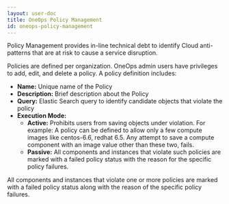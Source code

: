 ```yaml
---
layout: user-doc
title: OneOps Policy Management
id: oneops-policy-management
---
```


Policy Management provides in-line technical debt to identify Cloud anti-patterns that are at risk to cause a service disruption. 

Policies are defined per organization. OneOps admin users have privileges to add, edit, and delete a policy. A policy definition includes:

* **Name:** Unique name of the Policy
* **Description:**  Brief description about the Policy
* **Query:** Elastic Search query to identify candidate objects that violate the policy
* **Execution Mode:**  
    * **Active:** Prohibits users from saving objects under violation. For example: A policy can be defined to allow only a few compute images like centos-6.6, redhat 6.5. Any attempt to save a compute component with an image value other than these two, fails.
    * **Passive:** All components and instances that violate such policies are marked with a failed policy status with the reason for the specific policy failures.
 
All components and instances that violate one or more policies are marked with a failed policy status along with the reason of the specific policy failures.
